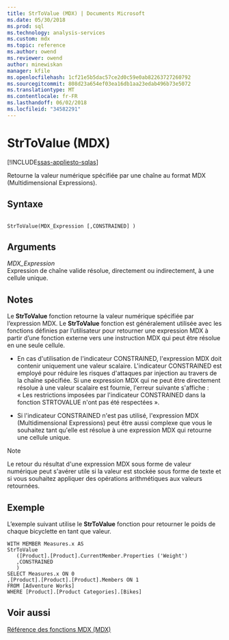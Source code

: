 ```yaml
---
title: StrToValue (MDX) | Documents Microsoft
ms.date: 05/30/2018
ms.prod: sql
ms.technology: analysis-services
ms.custom: mdx
ms.topic: reference
ms.author: owend
ms.reviewer: owend
author: minewiskan
manager: kfile
ms.openlocfilehash: 1cf21e5b5dac57ce2d0c59e0ab82263727260792
ms.sourcegitcommit: 808d23a654ef03ea16db1aa23edab496b73e5072
ms.translationtype: MT
ms.contentlocale: fr-FR
ms.lasthandoff: 06/02/2018
ms.locfileid: "34582291"
---
```

# <a name="strtovalue-mdx"></a>StrToValue (MDX)
[!INCLUDE[ssas-appliesto-sqlas](../includes/ssas-appliesto-sqlas.md)]

  Retourne la valeur numérique spécifiée par une chaîne au format MDX (Multidimensional Expressions).  
  
## <a name="syntax"></a>Syntaxe  
  
```  
  
StrToValue(MDX_Expression [,CONSTRAINED] )   
```  
  
## <a name="arguments"></a>Arguments  
 *MDX_Expression*  
 Expression de chaîne valide résolue, directement ou indirectement, à une cellule unique.  
  
## <a name="remarks"></a>Notes  
 Le **StrToValue** fonction retourne la valeur numérique spécifiée par l’expression MDX. Le **StrToValue** fonction est généralement utilisée avec les fonctions définies par l’utilisateur pour retourner une expression MDX à partir d’une fonction externe vers une instruction MDX qui peut être résolue en une seule cellule.  
  
-   En cas d'utilisation de l'indicateur CONSTRAINED, l'expression MDX doit contenir uniquement une valeur scalaire. L'indicateur CONSTRAINED est employé pour réduire les risques d'attaques par injection au travers de la chaîne spécifiée. Si une expression MDX qui ne peut être directement résolue à une valeur scalaire est fournie, l'erreur suivante s'affiche : « Les restrictions imposées par l'indicateur CONSTRAINED dans la fonction STRTOVALUE n'ont pas été respectées ».  
  
-   Si l'indicateur CONSTRAINED n'est pas utilisé, l'expression MDX (Multidimensional Expressions) peut être aussi complexe que vous le souhaitez tant qu'elle est résolue à une expression MDX qui retourne une cellule unique.  
  
> [!NOTE]  
>  Le retour du résultat d'une expression MDX sous forme de valeur numérique peut s'avérer utile si la valeur est stockée sous forme de texte et si vous souhaitez appliquer des opérations arithmétiques aux valeurs retournées.  
  
## <a name="example"></a>Exemple  
 L’exemple suivant utilise le **StrToValue** fonction pour retourner le poids de chaque bicyclette en tant que valeur.  
  
```  
WITH MEMBER Measures.x AS   
StrToValue   
   ([Product].[Product].CurrentMember.Properties ('Weight')  
   ,CONSTRAINED  
   )  
SELECT Measures.x ON 0  
,[Product].[Product].[Product].Members ON 1  
FROM [Adventure Works]  
WHERE [Product].[Product Categories].[Bikes]  
```  
  
## <a name="see-also"></a>Voir aussi  
 [Référence des fonctions MDX &#40;MDX&#41;](../mdx/mdx-function-reference-mdx.md)  
  
  

